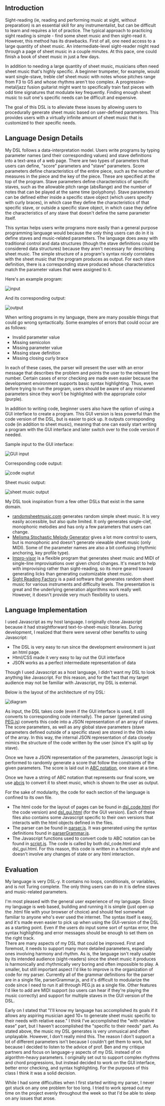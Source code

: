 ## Introduction

Sight-reading (ie, reading and performing music at sight, without preparation) is an essential skill for any instrumentalist, but can be difficult to learn and requires a lot of practice.
The typical approach to practicing sight reading is simple - find some sheet music and then sight-read it. However, this method has its drawbacks.
First of all, one need access to a large quantity of sheet music.  An intermediate-level sight-reader might read through a page of sheet music in a couple minutes.  At this pace, one could finish a book of sheet music in just a few days.  

In addition to needing a large quantity of sheet music, musicians often need sheet music that's highly specific. A beginner trumpeter, for example, would want single-stave, treble clef sheet music with notes whose pitches range from F3 to G5 and whose rhythms aren't too complex. A progressive-metal/jazz fusion guitarist might want to specifically train fast pieces with odd time signatures that modulate key frequently. Finding enough sheet music to suit one's specific needs can be difficult and expensive.

The goal of this DSL is to alleviate these issues by allowing users to procedurally generate sheet music based on user-defined parameters.  This provides users with a virtually infinite amount of sheet music that is customized to their specific needs.

## Language Design Details

My DSL follows a data-interpretation model.  Users write programs by typing parameter names (and their corresponding values) and stave definitions into a text-area of a web page.  There are two types of parameters that users can define, "score" parameters and "stave" parameters.  Score parameters define characteristics of the entire piece, such as the number of measures in the piece and the key of the piece.  These are specified at the top of the program.  Stave parameters define characteristics of specific staves, such as the allowable pitch range (absRange) and the number of notes that can be played at the same time (polyphony).  Stave parameters can be defined either inside a specific stave object (which users specify with curly braces), in which case they define the characteristics of that specific stave, or outside a specific stave object, in which case they define the characteristics of any stave that doesn't define the same parameter itself.

This syntax helps users write programs more easily than a general purpose programming language would because the only thing users can do in it is define staves and music-related parameters.  The language does away with traditional control and data structures (though the stave definitions could be considered data structures) because they aren't necessary for describing sheet music.  The simple structure of a program's syntax nicely correlates with the sheet music that the program produces as output.  For each stave definition, there is a corresponding stave produced whose characteristics match the parameter values that were assigned to it.

Here's an example program:

![input](https://raw.githubusercontent.com/milohan/project/master/images/code_input.png)

And its corresponding output:

![output](https://raw.githubusercontent.com/milohan/project/master/images/code_output.png)

When writing programs in my language, there are many possible things that could go wrong syntactically.  Some examples of errors that could occur are as follows:
- Invalid parameter value
- Missing semicolon
- Missing parameter value
- Missing stave definition
- Missing closing curly brace

In each of these cases, the parser will present the user with an error message that describes the problem and points the user to the relevant line number.
Certain cases of error checking are made even easier because the development environment supports basic syntax highlighting.  Thus, even before trying to run the program, users should be aware of any misnamed parameters since they won't be highlighted with the appropriate color (purple).

In addition to writing code, beginner users also have the option of using a GUI interface to create a program.  This GUI version is less powerful than the code version of the DSL, but is easier to pick up.  It outputs corresponding code (in addition to sheet music), meaning that one can easily start writing a program with the GUI interface and later switch over to the code version if needed.

Sample input to the GUI interface:

![GUI input](https://raw.githubusercontent.com/milohan/project/master/images/gui_input.png)

Corresponding code output:

![code ouptut](https://raw.githubusercontent.com/milohan/project/master/images/gui_output_code.png)

Sheet music output:

![sheet music output](https://raw.githubusercontent.com/milohan/project/master/images/gui_output_score.png)

My DSL took inspiration from a few other DSLs that exist in the same domain.
- [randomsheetmusic.com](http://www.randomsheetmusic.com/) generates random simple sheet music.  It is very easily accessible, but also quite limited.  It only generates single-clef, monophonic melodies and has only a few parameters that users can change.
- [Melisma Stochastic Melody Generator](http://www.link.cs.cmu.edu/melody-generator/) gives a lot more control to users, but is monophonic and doesn't generate viewable sheet music (only MIDI).  Some of the parameter names are also a bit confusing (rhythmic anchoring, key profile type).
- [Impro-visor](https://www.cs.hmc.edu/~keller/jazz/improvisor/) is a flexible program that generates sheet music and MIDI of single-line  improvisations over given chord changes.  It's meant to help with improvising rather than sight-reading, so its more geared toward generating licks than generating customizable sheet music.
- [Sight Reading Factory](https://www.sightreadingfactory.com/) is a paid software that generates random sheet music for various instruments and difficulty levels.  The presentation is great and the underlying generation algorithms work really well.  However, it doesn't provide very much flexibility to users.

## Language Implementation

I used Javascript as my host language.  I originally chose Javascript because it had straightforward text-to-sheet-music libraries.  During development, I realized that there were several other benefits to using Javascript:
- The DSL is very easy to run since the development environment is just an html page.
- Html/CSS made it very easy to lay out the GUI interface
- JSON works as a perfect intermediate representation of data

Though I used Javascript as a host language, I didn't want my DSL to look anything like Javascript.  For this reason, and for the fact that my target audience may not be familiar with Javascript, my DSL is external.  

Below is the layout of the architecture of my DSL:

![diagram](https://raw.githubusercontent.com/milohan/project/master/images/architecture_diagram.png)

As input, the DSL takes code (even if the GUI interface is used, it still converts to corresponding code internally).  The parser (generated using [PEG.js](http://pegjs.org/)) converts this code into a JSON representation of an array of staves.  The score parameters, as well as any global stave parameters (stave parameters defined outside of a specific stave) are stored in the 0th index of the array.  In this way, the internal JSON representation of data closely mimics the structure of the code written by the user (since it's split up by stave).  

Once we have a JSON representation of the parameters, Javascript logic is performed to randomly generate a score that follow the constraints of the given parameters.  The score is laid out in [ABC notation](https://en.wikipedia.org/wiki/ABC_notation), one stave at a time.

Once we have a string of ABC notation that represents our final score, we use [abcjs](https://github.com/paulrosen/abcjs/blob/master/api.md) to convert it to sheet music, which is shown to the user as output.

For the sake of modularity, the code for each section of the language is confined to its own file.  
- The html code for the layout of pages can be found in [dsl_code.html](https://github.com/milohan/sheet-music-gen/blob/master/dsl_code.html) (for the code version) and [dsl_gui.html](https://github.com/milohan/sheet-music-gen/blob/master/dsl_gui.html) (for the GUI version).  Each of these files also contains some Javascript specific to their own versions that interacts with the html objects defined in the files.
- The parser can be found in [parser.js](https://github.com/milohan/sheet-music-gen/blob/master/parser.js).  It was generated using the syntax definitions found in [parserGrammar.js](https://github.com/milohan/sheet-music-gen/blob/master/parserGrammar.js).
- The Javascript functions used to convert code to ABC notation can be found in [script.js](https://github.com/milohan/sheet-music-gen/blob/master/script.js).  The code is called by both dsl_code.html and dsl_gui.html.  For this reason, this code is written in a functional style and doesn't involve any changes of state or any html interaction.

## Evaluation

My language is very DSL-y.  It contains no loops, conditionals, or variables, and is not Turing complete.  The only thing users can do in it is define staves and music-related parameters.

I'm most pleased with the general user experience of my language.  Since my language is web based, building and running it is simple (just open up the .html file with your browser of choice) and should feel somewhat familiar to anyone who's ever used the internet.
The syntax itself is easy, and it's made even easier to pick up when using the GUI-version of the DSL as a starting point.  Even if the users do input some sort of syntax error, the syntax highlighting and error messages should be enough to set them on the right track.  
There are many aspects of my DSL that could be improved.  First and foremost, it needs to support many more detailed parameters, especially ones involving harmony and rhythm.  As is, the language isn't really usable by its intended audience (sight-readers) since the sheet music it produces is harmonically and rhythmically very boring and often impossible to play.  A smaller, but still important aspect I'd like to improve is the organization of code for my parser.  Currently all of the grammar definitions for the parser are in a single file, parserGrammar.js, and it's difficult to modularize the code since I need to run it all through PEG.js as a single file.  Other features I'd like to add are MIDI support (so users can hear if they're playing the music correctly) and support for multiple staves in the GUI version of the DSL.

Early on I stated that "I'll know my language has accomplished its goals if it allows any aspiring musician aged 10+ to generate sheet music specific to their needs with relative ease."  I think I've accomplished the "with relative ease" part, but I haven't accomplished the "specific to their needs" part.  As stated above, the music my DSL generates is very unmusical and often unplayable.  However, I don't really mind this.  The reason I don't support a lot of different parameters isn't because I couldn't get them to work, but because I decided to listen to the advice of prof. Ben and my critique partners and focus on language-y aspects of my DSL instead of on algorithm-heavy parameters.  I originally set out to support complex rhythms and chord progressions, but instead decided to work on the GUI interface, better error checking, and syntax highlighting.  For the purposes of this class I think it was a solid decision.

While I had some difficulties when I first started writing my parser, I never got stuck on any one problem for too long.  I tried to work spread out my time on the project evenly throughout the week so that I'd be able to sleep on any issues that arose.